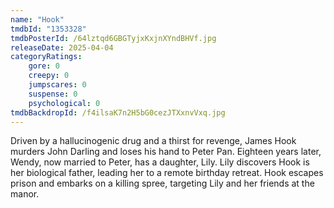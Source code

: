 ```yaml
---
name: "Hook"
tmdbId: "1353328"
tmdbPosterId: /64lztqd6GBGTyjxKxjnXYndBHVf.jpg
releaseDate: 2025-04-04
categoryRatings:
    gore: 0
    creepy: 0
    jumpscares: 0
    suspense: 0
    psychological: 0
tmdbBackdropId: /f4ilsaK7n2H5bG0cezJTXxnvVxq.jpg
---
```

Driven by a hallucinogenic drug and a thirst for revenge, James Hook murders John Darling and loses his hand to Peter Pan. Eighteen years later, Wendy, now married to Peter, has a daughter, Lily. Lily discovers Hook is her biological father, leading her to a remote birthday retreat. Hook escapes prison and embarks on a killing spree, targeting Lily and her friends at the manor.
